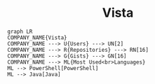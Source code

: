 <h1 align="center">Vista</h1>

```mermaid
graph LR
COMPANY_NAME{Vista}
COMPANY_NAME ---> U{Users} ---> UN[2]
COMPANY_NAME ---> R{Repositories} ---> RN[16]
COMPANY_NAME ---> G{Gists} ---> GN[16]
COMPANY_NAME ---> ML{Most Used<br>Languages}
ML --> PowerShell[PowerShell]
ML --> Java[Java]
```
